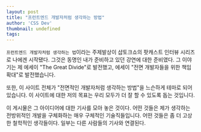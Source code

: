 ```yaml
---
layout: post
title: "프런트엔드 개발자처럼 생각하는 방법"
author: 'CSS Dev'
thumbnail: undefined
tags: 
---
```



`프런트엔드 개발자처럼 생각하는 법`이라는 주제발상이 샵토크쇼의 팟캐스트 인터뷰 시리즈로 나에겐 시작됐다. 그것은 동명인 내가 준비하고 있던 강연에 대한 준비였다. 그 이야기는 제 에세이 "The Great Divide"로 발전했고, 에세이 "전면 개발자들을 위한 책임 확대"로 발전했습니다.

또한, 이 사이트 전체가 "전면적인 개발자처럼 생각하는 방법"을 느슨하게 테마로 되어 있습니다. 이 사이트에 대한 저의 목표는 우리 모두가 더 잘 할 수 있도록 돕는 것입니다.

이 게시물은 그 아이디어에 대한 기사를 모아 놓은 것이다. 어떤 것들은 제가 생각하는 전방위적인 개발을 구체화하는 매우 구체적인 기술직들입니다. 어떤 것들은 좀 더 고상한 철학적인 생각들이다. 일부는 다른 사람들의 기사와 연결된다.